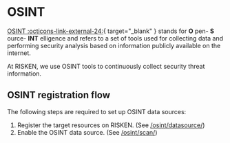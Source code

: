 # OSINT

[OSINT :octicons-link-external-24:](https://en.wikipedia.org/wiki/Open-source_intelligence){ target="_blank" } stands for **O** pen- **S** ource- **INT** elligence and refers to a set of tools used for collecting data and performing security analysis based on information publicly available on the internet.

At RISKEN, we use OSINT tools to continuously collect security threat information.

## OSINT registration flow

The following steps are required to set up OSINT data sources:

1. Register the target resources on RISKEN. (See [/osint/datasource/](/osint/datasource/))
2. Enable the OSINT data source. (See [/osint/scan/](/osint/scan/))
